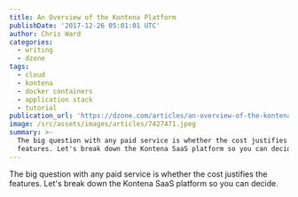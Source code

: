 ```yaml
---
title: An Overview of the Kontena Platform
publishDate: '2017-12-26 05:01:01 UTC'
author: Chris Ward
categories:
  - writing
  - dzone
tags:
  - cloud
  - kontena
  - docker containers
  - application stack
  - tutorial
publication_url: 'https://dzone.com/articles/an-overview-of-the-kontena-platform'
image: /src/assets/images/articles/7427471.jpeg
summary: >-
  The big question with any paid service is whether the cost justifies the
  features. Let's break down the Kontena SaaS platform so you can decide.
---
```

The big question with any paid service is whether the cost justifies the features. Let's break down the Kontena SaaS platform so you can decide.

